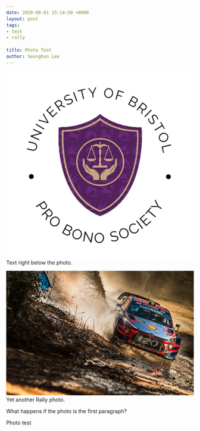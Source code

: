 ```yaml
---
date: 2020-08-01 15:14:50 +0000
layout: post
tags:
- test
- rally
 
title: Photo Test
author: Seunghun Lee
---
```

![](/uploads/pro_bono_logo.png)
Text right below the photo.

![](/uploads/rallye-de-catalogne-wrc-2019-16.jpg)
Yet another Rally photo.

What happens if the photo is the first paragraph?

Photo test
